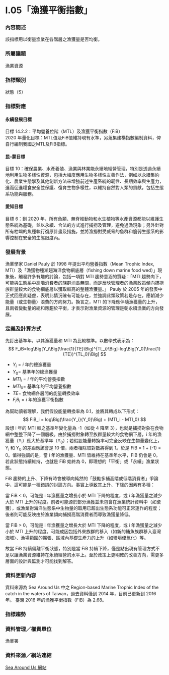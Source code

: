 # I.05「漁獲平衡指數」

<script type="text/javascript" src="http://cdn.mathjax.org/mathjax/latest/MathJax.js?config=TeX-AMS-MML_HTMLorMML"></script>

### 內容簡述
該指標用以衡量漁業在各階層之漁獲量是否均衡。
### 所屬議題
漁業資源
### 指標類別
狀態（S）
### 指標對應
#### 永續發展目標
目標 14.2.2：平均營養位階（MTL）及漁獲平衡指數（FiB）<br>
2020 年量化目標：MTL值及FiB值維持現有水準，另蒐集建構指數編制資料，俾自行編制我國之MTL及FiB指標。<br>
#### 昆–蒙目標
目標 10：確保農業、水產養殖、漁業與林業能永續地經營管理，特別是透過永續地利用生物多樣性資源，包括大幅度應用生物多樣性友善作法，例如以永續集約化、農業生態學及其他創新方法來增強前述生產系統的韌性、長期效率與生產力，進而促進糧食安全並保護、復育生物多樣性，以維持自然對人類的貢獻，包括生態系功能與服務。<br>
#### 愛知目標
目標 6：到 2020 年，所有魚類、無脊椎動物和水生植物等水產資源都能以維護生態系統為基礎，並以永續、合法的方式進行捕撈及管理，避免過漁現象；另外針對所有枯竭的魚種執行復原計畫及措施，並將漁撈對受威脅的魚群和脆弱生態系的影響控制在安全的生態限度內。<br>
### 發展背景
漁業學家 Daniel Pauly 於 1998 年提出平均營養指數（Mean Trophic Index, MTI）及「漁獲物種漸趨海洋食物網底層（fishing down marine food wed）」現象後，觸發許多有趣的討論，包括一項對 MTI 趨勢意涵的質疑：「MTI 趨勢向下，可能與生態系中高階消費者的族群消長無關，而是反映管理者的漁業政策傾向捕撈族群量較大的食物網底層以獲取較高的整體漁獲量。」
Pauly 於 2005 年的發表中正式回應此疑慮，表明此情況確有可能存在，並強調此類政策若是存在，應朝減少能量（或生物量）浪費的方向努力。換言之，MTI 的下降應伴隨漁獲量的上升，且兩者變動量的總和應趨於平衡，才表示對漁業資源的管理是朝永續漁業的方向發展。
### 定義及計算方式
先訂出基準年，以其漁獲量和 MTI 為比較標準。以數學式表示為： 
$$
F_iB=log\Big[Y_i\Big(\frac{1}{TE}\Big)^{TL_i}\Big]-log\Big[Y_0(\frac{1}{TE})^{TL_0}\Big]
$$
* $Y_i= i$ 年的總漁獲量
* $Y_0=$ 基準年的總漁獲量
* $MTI_i= i$ 年的平均營養指數
* $MTI_0=$ 基準年的平均營養指數
* $TE=$ 食物網各層間的能量轉換效率
* $F_iB_i=i$ 年的漁獲平衡指數

為幫助讀者理解，我們假設能量轉換率為 0.1，並將其轉成以下形式：
$$
FiB_i = log\Big(\frac{Y_i}{Y_0}\Big) + (MTI_i - MTI_0)
$$
設想 i 年的 MTI 較之基準年變化量為 -1（如從 4 降至 3），也就是捕撈對象在食物網中整整下降了一個層級。由於捕撈對象轉至族群量較大的食物網下層，i 年的漁獲量（Y<sub>i</sub>）應大於基準年（Y<sub>0</sub>）；若假設能量轉換率可完全反映在生物量變化上，Y<sub>i</sub> 和 Y<sub>0</sub> 的差距應該會是 10 倍，兩者相除取對數將得到 1。於是 FiB = 1 + (-1) = 0。值得強調的是，當 i 年的漁獲量、MTI 皆維持在基準年水平，FiB 仍會是 0。若此狀態持續維持，也就是 FiB 始終為 0，即理想的「平衡」或「永續」漁業狀態。

FiB 趨勢的上升、下降有時會被導向純然的「鼓勵多補高階或低階消費者」爭論中，這可能是一種錯誤的討論方向。事實上導致其上升、下降的因素有多種：

當 FiB < 0，可能是 i 年漁獲量之增長小於 MTI 下降的程度，或 i 年漁獲量之減少大於 MTI 上升的程度。前者可能源於部分漁獲並未包含在漁業統計資料中（如棄獲），或漁業對海洋生態系中生物量的取用已超出生態系功能可正常運作的程度；後者則可能反映由於漁業傾向捕撈高階消費者而導致漁獲量降低。

當 FiB > 0，可能是 i 年漁獲量之增長大於 MTI 下降的程度，或 i 年漁獲量之減少小於 MTI 上升的程度。可能成因包括外來族群的移入（如新的鮪魚族群移入臺灣海域）、漁場範圍的擴張、區域內基礎生產力的上升（如環境優氧化）等。

故當 FiB 持續偏離平衡狀態，特別是當 FiB 持續下降，僅是點出現有管理方式不足以讓漁業資源維持在永續經營的水平上。至於政策上更明確的改善方向，需更多層面的設計與監測才可能找到解答。
### 資料更新內容
資料來源為 Sea Around Us 中之 Region-based Marine Trophic Index of the catch in the waters of Taiwan，過去資料僅到 2014 年，目前已更新到 2016 年。
臺灣 2016 年的漁獲平衡指數（FiB）為 2.68。
### 指標趨勢
### 資料管理／權責單位
漁業署
### 資料來源／網站連結
[Sea Around Us 網站](http://www.seaaroundus.org/)
